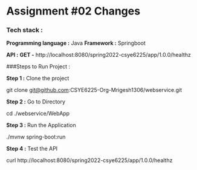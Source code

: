 # Assignment #02 Changes 

### Tech stack :
**Programming language :** Java
**Framework :** Springboot

**API :** 
**GET -** http://localhost:8080/spring2022-csye6225/app/1.0.0/healthz

###Steps to Run Project : 

**Step 1 :** Clone the project

git clone git@github.com:CSYE6225-Org-Mrigesh1306/webservice.git

**Step 2 :** Go to Directory

cd ./webservice/WebApp

**Step 3 :** Run the Application

./mvnw spring-boot:run


**Step 4 :** Test the API

curl http://localhost:8080/spring2022-csye6225/app/1.0.0/healthz





